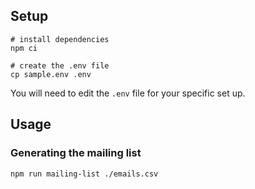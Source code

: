 ## Setup

```
# install dependencies
npm ci

# create the .env file
cp sample.env .env
```

You will need to edit the `.env` file for your specific set up.

## Usage

### Generating the mailing list

```sh
npm run mailing-list ./emails.csv
```
